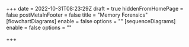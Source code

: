 +++
date = 2022-10-31T08:23:29Z
draft = true
hiddenFromHomePage = false
postMetaInFooter = false
title = "Memory Forensics"
[flowchartDiagrams]
enable = false
options = ""
[sequenceDiagrams]
enable = false
options = ""

+++
